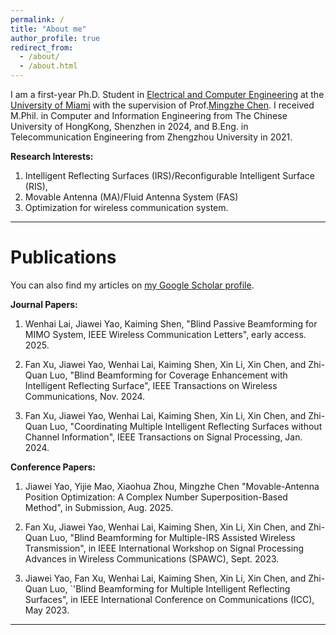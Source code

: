 ```yaml
---
permalink: /
title: "About me"
author_profile: true
redirect_from: 
  - /about/
  - /about.html
---
```


I am a first-year Ph.D. Student in [Electrical and Computer Engineering](https://ece.coe.miami.edu/index.html) at the [University of Miami](https://welcome.miami.edu/) with the supervision of Prof.[Mingzhe Chen](https://winslab.us/). I received M.Phil. in Computer and Information Engineering from The Chinese University of HongKong, Shenzhen in 2024, and B.Eng. in Telecommunication Engineering from Zhengzhou University in 2021.

**Research Interests:**

1. Intelligent Reflecting Surfaces (IRS)/Reconfigurable Intelligent Surface (RIS),
1. Movable Antenna (MA)/Fluid Antenna System (FAS) 
1. Optimization for wireless communication system.

------

Publications
======

You can also find my articles on [my Google Scholar profile](https://scholar.google.com/citations?user=bt2iIEMAAAAJ&hl=en).

**Journal Papers:**

1. Wenhai Lai, Jiawei Yao, Kaiming Shen, "Blind Passive Beamforming for MIMO System, IEEE Wireless Communication Letters", early access. 2025.

1. Fan Xu, Jiawei Yao, Wenhai Lai, Kaiming Shen, Xin Li, Xin Chen, and Zhi-Quan Luo, "Blind Beamforming for Coverage Enhancement with Intelligent Reflecting Surface", IEEE Transactions on Wireless Communications, Nov. 2024.
   
1. Fan Xu, Jiawei Yao, Wenhai Lai, Kaiming Shen, Xin Li, Xin Chen, and Zhi-Quan Luo, "Coordinating Multiple Intelligent Reflecting Surfaces without Channel Information", IEEE Transactions on Signal Processing, Jan. 2024.

**Conference Papers:**

1. Jiawei Yao, Yijie Mao, Xiaohua Zhou, Mingzhe Chen  "Movable-Antenna Position Optimization: A Complex Number Superposition-Based Method", in Submission, Aug. 2025.
    
1. Fan Xu, Jiawei Yao, Wenhai Lai, Kaiming Shen, Xin Li, Xin Chen, and Zhi-Quan Luo, "Blind Beamforming for Multiple-IRS Assisted Wireless Transmission", in IEEE International Workshop on Signal Processing Advances in Wireless Communications (SPAWC), Sept. 2023.

1. Jiawei Yao, Fan Xu, Wenhai Lai, Kaiming Shen, Xin Li, Xin Chen, and Zhi-Quan Luo, `'Blind Beamforming for Multiple Intelligent Reflecting Surfaces", in IEEE International Conference on Communications (ICC), May 2023.

------




